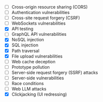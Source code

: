 * [ ] Cross-origin resource sharing (CORS)
* [ ] Authentication vulnerabilities
* [ ] Cross-site request forgery (CSRF)
* [ ] WebSockets vulnerabilities
* [X] API testing
* [ ] GraphQL API vulnerabilities
* [X] NoSQL injection
* [X] SQL injection
* [X] Path traversal
* [X] File upload vulnerabilities
* [ ] Web cache deception
* [ ] Prototype pollution
* [ ] Server-side request forgery (SSRF) attacks
* [ ] Server-side vulnerabilities
* [ ] Race conditions
* [ ] Web LLM attacks
* [X] Clickjacking (UI redressing)
